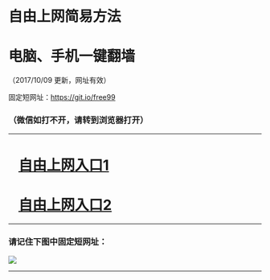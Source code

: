 ﻿# 自由上网简易方法

# 电脑、手机一键翻墙

（2017/10/09 更新，网址有效）

固定短网址：https://git.io/free99

### （微信如打不开，请转到浏览器打开）


***





# &nbsp;&nbsp; <a href="http://ft2013325008.fwq-tz-1001.info/fwqtz01.html?t=100900132315 " target="_blank">自由上网入口1</a>
# &nbsp;&nbsp; <a href="http://ft2558614260.fwq-tz-1002.info/fwqtz02.html?t=10090013628 " target="_blank">自由上网入口2</a>
***

### 请记住下图中固定短网址：

<img src="https://s3-us-west-2.amazonaws.com/fwq-1001/yjfq-20170905okok.png" /> 


***

